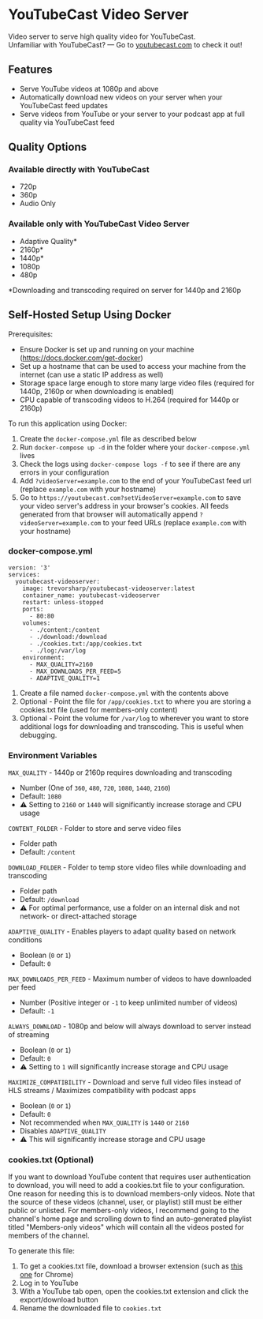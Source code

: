 # YouTubeCast Video Server

Video server to serve high quality video for YouTubeCast.  
Unfamiliar with YouTubeCast? — Go to [youtubecast.com](https://youtubecast.com) to check it out!

## Features

- Serve YouTube videos at 1080p and above
- Automatically download new videos on your server when your YouTubeCast feed updates
- Serve videos from YouTube or your server to your podcast app at full quality via YouTubeCast feed

## Quality Options

### Available directly with YouTubeCast

- 720p
- 360p
- Audio Only

### Available only with YouTubeCast Video Server

- Adaptive Quality\*
- 2160p\*
- 1440p\*
- 1080p
- 480p

\*Downloading and transcoding required on server for 1440p and 2160p

## Self-Hosted Setup Using Docker

Prerequisites:

- Ensure Docker is set up and running on your machine (https://docs.docker.com/get-docker)
- Set up a hostname that can be used to access your machine from the internet (can use a static IP address as well)
- Storage space large enough to store many large video files (required for 1440p, 2160p or when downloading is enabled)
- CPU capable of transcoding videos to H.264 (required for 1440p or 2160p)

To run this application using Docker:

1. Create the `docker-compose.yml` file as described below
2. Run `docker-compose up -d` in the folder where your `docker-compose.yml` lives
3. Check the logs using `docker-compose logs -f` to see if there are any errors in your configuration
4. Add `?videoServer=example.com` to the end of your YouTubeCast feed url (replace `example.com` with your hostname)
5. Go to `https://youtubecast.com?setVideoServer=example.com` to save your video server's address in your browser's cookies. All feeds generated from that browser will automatically append `?videoServer=example.com` to your feed URLs (replace `example.com` with your hostname)

### docker-compose.yml

```
version: '3'
services:
  youtubecast-videoserver:
    image: trevorsharp/youtubecast-videoserver:latest
    container_name: youtubecast-videoserver
    restart: unless-stopped
    ports:
      - 80:80
    volumes:
      - ./content:/content
      - ./download:/download
      - ./cookies.txt:/app/cookies.txt
      - ./log:/var/log
    environment:
      - MAX_QUALITY=2160
      - MAX_DOWNLOADS_PER_FEED=5
      - ADAPTIVE_QUALITY=1
```

1. Create a file named `docker-compose.yml` with the contents above
2. Optional - Point the file for `/app/cookies.txt` to where you are storing a cookies.txt file (used for members-only content)
3. Optional - Point the volume for `/var/log` to wherever you want to store additional logs for downloading and transcoding. This is useful when debugging.

### Environment Variables

`MAX_QUALITY` - 1440p or 2160p requires downloading and transcoding

- Number (One of `360`, `480`, `720`, `1080`, `1440`, `2160`)
- Default: `1080`
- ⚠️ Setting to `2160` or `1440` will significantly increase storage and CPU usage

`CONTENT_FOLDER` - Folder to store and serve video files

- Folder path
- Default: `/content`

`DOWNLOAD_FOLDER` - Folder to temp store video files while downloading and transcoding

- Folder path
- Default: `/download`
- ⚠️ For optimal performance, use a folder on an internal disk and not network- or direct-attached storage

`ADAPTIVE_QUALITY` - Enables players to adapt quality based on network conditions

- Boolean (`0` or `1`)
- Default: `0`

`MAX_DOWNLOADS_PER_FEED` - Maximum number of videos to have downloaded per feed

- Number (Positive integer or `-1` to keep unlimited number of videos)
- Default: `-1`

`ALWAYS_DOWNLOAD` - 1080p and below will always download to server instead of streaming

- Boolean (`0` or `1`)
- Default: `0`
- ⚠️ Setting to `1` will significantly increase storage and CPU usage

`MAXIMIZE_COMPATIBILITY` - Download and serve full video files instead of HLS streams / Maximizes compatibility with podcast apps

- Boolean (`0` or `1`)
- Default: `0`
- Not recommended when `MAX_QUALITY` is `1440` or `2160`
- Disables `ADAPTIVE_QUALITY`
- ⚠️ This will significantly increase storage and CPU usage

### cookies.txt (Optional)

If you want to download YouTube content that requires user authentication to download, you will need to add a cookies.txt file to your configuration. One reason for needing this is to download members-only videos. Note that the source of these videos (channel, user, or playlist) still must be either public or unlisted. For members-only videos, I recommend going to the channel's home page and scrolling down to find an auto-generated playlist titled "Members-only videos" which will contain all the videos posted for members of the channel.

To generate this file:

1. To get a cookies.txt file, download a browser extension (such as [this one](https://chrome.google.com/webstore/detail/open-cookiestxt/gdocmgbfkjnnpapoeobnolbbkoibbcif) for Chrome)
2. Log in to YouTube
3. With a YouTube tab open, open the cookies.txt extension and click the export/download button
4. Rename the downloaded file to `cookies.txt`
